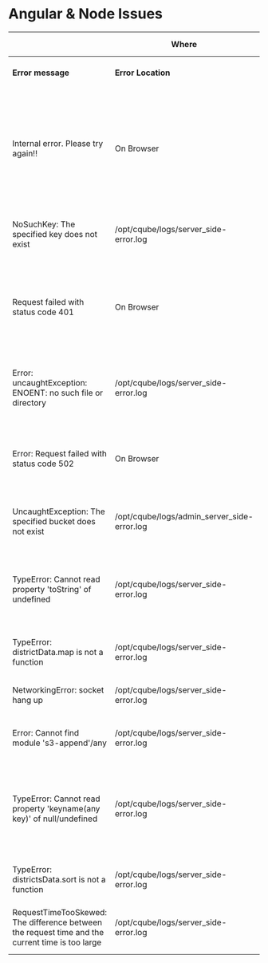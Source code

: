 # Angular & Node Issues



|                                                                                                 | **Where**                                     |                                           | **Why**                                                                        | **How to resolve**                                                                                       |
| ----------------------------------------------------------------------------------------------- | --------------------------------------------- | ----------------------------------------- | ------------------------------------------------------------------------------ | -------------------------------------------------------------------------------------------------------- |
| **Error message**                                                                               | **Error Location**                            | **Error type**                            | **Error identification (Cause)**                                               | **Probable resolution**                                                                                  |
| Internal error. Please try again!!                                                              | On Browser                                    | Exception                                 | Issue in data, key not found, or file not there in s3                          | <p>"1. Make sure the file is available in s3 or not<br> 2. Check the data format is correct or not."</p> |
| NoSuchKey: The specified key does not exist                                                     | /opt/cqube/logs/server\_side-error.log        | File not present exception                | If specified file is not present at its location                               | Make sure all file are available which we are used                                                       |
| Request failed with status code 401                                                             | On Browser                                    | Unauthorised user                         | When ever token expired, user will be unauthorised                             | User should refresh page and login with valid username and password                                      |
| Error: uncaughtException: ENOENT: no such file or directory                                     | /opt/cqube/logs/server\_side-error.log        | Local file is not there at given location | <p>The file which we are trying to read is <br>not present at its location</p> | We should put the required file at given location                                                        |
| Error: Request failed with status code 502                                                      | On Browser                                    | Bad gateway                               | If specified url is not accessible                                             | Restart the ngnix server or otherwise give sudo pm2 resurrect                                            |
| UncaughtException: The specified bucket does not exist                                          | /opt/cqube/logs/admin\_server\_side-error.log | S3 bucket not exist                       | The bucket which we are trying to access is not present                        | Create all the required buckets                                                                          |
| TypeError: Cannot read property 'toString' of undefined                                         | /opt/cqube/logs/server\_side-error.log        | Key unavailable                           | If specific key is not found                                                   | Make sure key is there in data, if not there put it as empty or null value                               |
| TypeError: districtData.map is not a function                                                   | /opt/cqube/logs/server\_side-error.log        | If file has no data                       | If file is there but data is null                                              | If data is not there don't create files                                                                  |
| NetworkingError: socket hang up                                                                 | /opt/cqube/logs/server\_side-error.log        | Network issue                             | If network is very weak or not connected                                       | Check you internet connection                                                                            |
| Error: Cannot find module 's3-append'/any                                                       | /opt/cqube/logs/server\_side-error.log        | Library not installed                     | If we are using some module that is not installed                              | Do npm install and rerun the server                                                                      |
| TypeError: Cannot read property 'keyname(any key)' of null/undefined                            | /opt/cqube/logs/server\_side-error.log        | Key unavailable                           | Trying to access a key which is null/undefined                                 | <p>Check the data,<br> if key not present put the key with null value in s3 files</p>                    |
| TypeError: districtsData.sort is not a function                                                 | /opt/cqube/logs/server\_side-error.log        | If file has no data                       | If file is there but data is null                                              | If data is not there don't create files                                                                  |
| RequestTimeTooSkewed: The difference between the request time and the current time is too large | /opt/cqube/logs/server\_side-error.log        | System time not correct                   | If syatem time is different from actual time                                   | Change your system time to actual time                                                                   |
